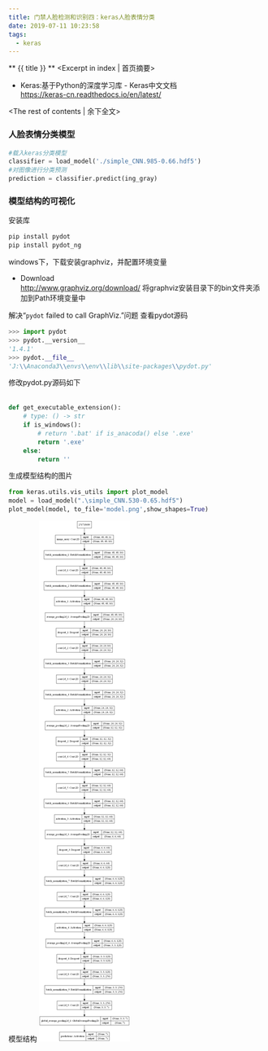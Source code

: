 ```yaml
---
title: 门禁人脸检测和识别四：keras人脸表情分类
date: 2019-07-11 10:23:58
tags:
  - keras
---
```

** {{ title }} ** <Excerpt in index | 首页摘要>

* Keras:基于Python的深度学习库 - Keras中文文档  
https://keras-cn.readthedocs.io/en/latest/
<!-- more -->
<The rest of contents | 余下全文>

### 人脸表情分类模型

``` python
#载入keras分类模型
classifier = load_model('./simple_CNN.985-0.66.hdf5')
#对图像进行分类预测
prediction = classifier.predict(ing_gray) 
```


### 模型结构的可视化

安装库
``` bash
pip install pydot
pip install pydot_ng
```

windows下，下载安装graphviz，并配置环境变量  
* Download  
http://www.graphviz.org/download/
将graphviz安装目录下的bin文件夹添加到Path环境变量中

解决“`pydot` failed to call GraphViz.”问题
查看pydot源码 
``` python
>>> import pydot
>>> pydot.__version__
'1.4.1'
>>> pydot.__file__
'J:\\Anaconda3\\envs\\env\\lib\\site-packages\\pydot.py'
```
修改pydot.py源码如下
``` python

def get_executable_extension():
    # type: () -> str
    if is_windows():
        # return '.bat' if is_anacoda() else '.exe'
        return '.exe'
    else:
        return ''
```

生成模型结构的图片
``` python 
from keras.utils.vis_utils import plot_model
model = load_model(".\simple_CNN.530-0.65.hdf5")
plot_model(model, to_file='model.png',show_shapes=True)
```

模型结构
<img src="门禁人脸检测和识别四：keras人脸表情分类\model.png">